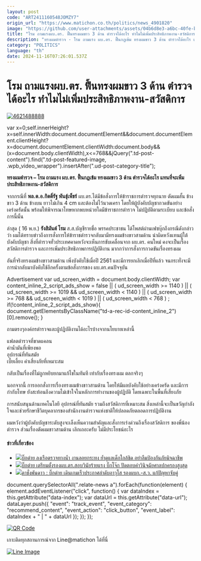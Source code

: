 ```yaml
---
layout: post
code: "ART2411160548JOMZY7"
origin_url: "https://www.matichon.co.th/politics/news_4901820"
image: "https://github.com/user-attachments/assets/04b6d8e3-a6bc-40fe-bce5-5dca8a510a9b"
title: "โรม ถามแรงผบ.ตร. ฟื้นทรงผมขาว 3 ด้าน ตำรวจได้อะไร ทำไมไม่เพิ่มประสิทธิภาพงาน-สวัสดิการ"
description: "ทรงผมตำรวจ - โรม ถามแรง ผบ.ตร. ฟื้นกฎเข้ม ทรงผมขาว 3 ด้าน ตำรวจได้อะไร แทนที่จะเพิ่มประสิทธิภาพงาน-สวัสดิการ "
category: "POLITICS"
language: "th"
date: 2024-11-16T07:26:01.537Z
---
```


# โรม ถามแรงผบ.ตร. ฟื้นทรงผมขาว 3 ด้าน ตำรวจได้อะไร ทำไมไม่เพิ่มประสิทธิภาพงาน-สวัสดิการ

[![](https://www.matichon.co.th/wp-content/uploads/2024/11/4621488888.jpg "4621488888")](https://www.matichon.co.th/wp-content/uploads/2024/11/4621488888.jpg)

var x=0;self.innerHeight?x=self.innerWidth:document.documentElement&&document.documentElement.clientHeight?x=document.documentElement.clientWidth:document.body&&(x=document.body.clientWidth),x<=768&&jQuery(".td-post-content").find(".td-post-featured-image, .wpb\_video\_wrapper").insertAfter(".ud-post-category-title");

**ทรงผมตำรวจ – โรม ถามแรง ผบ.ตร. ฟื้นกฎเข้ม ทรงผมขาว 3 ด้าน ตำรวจได้อะไร แทนที่จะเพิ่มประสิทธิภาพงาน-สวัสดิการ** 

จากกรณีที่ **พล.ต.อ.กิตติ์รัฐ พันธุ์เพ็ชร์** ผบ.ตร.ได้มีข้อสั่งการให้ข้าราชการตำรวจทุกนาย ตัดผมสั้น ข้างขาว 3 ด้าน ข้างบน ยาวไม่เกิน 4 cm และต้องไม่ไว้นวดเครา โดยให้ผู้บังคับบัญชากวดขันอย่างเคร่งครัดนั้น พร้อมให้พิจารณาโทษหากพบหน่วยใดมีข้าราชการตำรวจ ไม่ปฏิบัติตามระเบียบ และข้อสั่งการนี้นั้น

ล่าสุด ( 16 พ.ย.) **รังสิมันต์ โรม** ส.ส.บัญชีรายชื่อ พรรคประชาชน ได้โพสต์ผ่านเฟซบุ๊กถึงกรณีดังกล่าวว่า ผมได้ทราบข่าวถึงการสั่งการให้ข้าราชตำรวจกลับมามีทรงผมข้างขาวสามด้าน น่าผิดหวังแทนผู้ใต้บังคับบัญชา สิ่งที่ตำรวจทั่วประเทศคาดหวังจะเห็นการขับเคลื่อนจาก ผบ.ตร. คนใหม่ คงจะเป็นเรื่องสวัสดิการตำรวจ และการเพิ่มประสิทธิภาพการปฏิบัติงาน มากกว่าการสั่งการกวดขันเรื่องทรงผม

อันที่จริงทรงผมข้างขาวสามด้าน เพิ่งบังคับใช้เมื่อปี 2561 และมีการยกเลิกเมื่อปีที่แล้ว จนกระทั่งจะมีการนำกลับมาบังคับใช้อีกครั้งตามข้อสั่งการของ ผบ.ตร.คนปัจจุบัน

Advertisement var ud\_screen\_width = document.body.clientWidth; var content\_inline\_2\_script\_ads\_show = false || ( ud\_screen\_width >= 1140 ) || ( ud\_screen\_width >= 1019 && ud\_screen\_width < 1140 ) || ( ud\_screen\_width >= 768 && ud\_screen\_width < 1019 ) || ( ud\_screen\_width < 768 ) ; if(!content\_inline\_2\_script\_ads\_show){ document.getElementsByClassName("td-a-rec-id-content\_inline\_2")\[0\].remove(); }

ถามตรงๆองค์กรตำรวจและผู้ปฏิบัติงานได้อะไรบ้างจากนโยบายเหล่านี้

แฟลตตำรวจที่ขาดแคลน  
ค่าน้ำมันที่เพียงพอ  
อุปกรณ์ที่ทันสมัย  
เบี้ยเลี้ยง ค่าเสี่ยงภัยที่เหมาะสม

กลับเป็นเรื่องที่ไม่ถูกหยิบยกมาแก้ไขในทันที เท่ากับเรื่องทรงผม ตลกจริงๆ

นอกจากนี้ การออกสั่งการเรื่องทรงผมข้างขาวสามด้าน โดยให้มีผลบังคับใช้อย่างเคร่งครัด และมีการกำกับโทษ ยังสะท้อนถึงความไม่เข้าใจในหลักการทำงานของผู้ปฏิบัติ โดยเฉพาะในพื้นที่เสี่ยงภัย

การสนับสนุนด้านเทคโนโลยี อุปกรณ์ที่ทันสมัย รวมถึงสวัสดิการที่เหมาะสม สิ่งเหล่านี้จะเป็นขวัญกำลังใจและช่วยรักษาชีวิตบุคลากรของสำนักงานตำรวจแห่งชาติให้ปลอดภัยตลอดการปฏิบัติงาน

ผมหวังว่าผู้บังคับบัญชาระดับสูงจะเล็งเห็นความสำคัญและสั่งการเร่งด่วนถึงเรื่องสวัสดิการ ของพี่น้องตำรวจ ส่วนเรื่องตัดผมขาวสามด้าน เลิกเถอะครับ ไม่มีประโยชน์อะไร

#### ข่าวที่เกี่ยวข้อง

*   [![](https://www.matichon.co.th/wp-content/uploads/2024/11/บิีกต่าย_ลอยกระทง.jpg)บิ๊กต่าย ลงเรือตรวจทางน้ำ งานลอยกระทง ย้ำดูแลเด็กใกล้ชิด อย่าลืมป้องกันภัยมิจฉาชีพ](https://www.matichon.co.th/local/crime/news_4901039)
*   [![](https://www.matichon.co.th/wp-content/uploads/2024/11/โจ๊ก0.jpg)บิ๊กต่าย เตรียมตั้งรองผบ.ตร.สอบวินัยร้ายแรง บิ๊กโจ๊ก ปัดตอบคำวินิจฉัยศาลปกครองสูงสุด](https://www.matichon.co.th/local/crime/news_4897878)
*   [![](https://www.matichon.co.th/wp-content/uploads/2024/11/ตาชั่ง-9พย-ลงเว็ป.jpg)ตาชั่งพันดาว : บิ๊กต่าย เดินเกมเร็วประกาศลำดับอาวุโส รองผบก.-ส.ว. แก้ปัญหาจับคู่](https://www.matichon.co.th/columnists/news_4890409)

document.querySelectorAll(".relate-news a").forEach(function(element) { element.addEventListener("click", function() { var dataIndex = this.getAttribute("data-index"); var dataUrl = this.getAttribute("data-url"); dataLayer.push({ "event": "track\_event", "event\_category": "recommend\_content", "event\_action": "click\_button", "event\_label": dataIndex + " | " + dataUrl }); }); });

[![QR Code](https://www.matichon.co.th/wp-content/uploads/2023/07/wob1371z.jpg)](https://lin.ee/ht0nDxX)

เกาะติดทุกสถานการณ์จาก Line@matichon ได้ที่นี่

[![Line Image](https://www.matichon.co.th/wp-content/uploads/2023/07/th.png)](https://lin.ee/ht0nDxX)